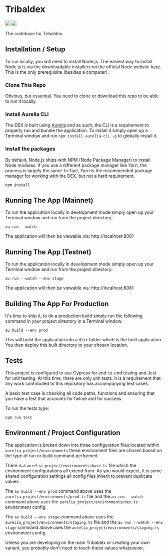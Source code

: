 # Tribaldex 

![](https://github.com/hive-engine/hive-engine-dex/workflows/CI/badge.svg)
![](https://github.com/hive-engine/hive-engine-dex/workflows/Deploy/badge.svg)

The codebase for Tribaldex.

## Installation / Setup

To run locally, you will need to install Node.js. The easiest way to install Node.js is via the downloadable installers on the official Node website [here](https://nodejs.org/en/download/). This is the only prerequisite (besides a computer).

### Clone This Repo

Obvious, but essential. You need to clone or download this repo to be able to run it locally.

### Install Aurelia CLI

The DEX is built using [Aurelia](https://aurelia.io) and as such, the CLI is a requirement to properly run and bundle the application. To install it simply open up a Terminal window and run `npm install aurelia-cli -g` to globally install it.

### Install the packages

By default, Node.js ships with NPM (Node Package Manager) to install Node modules. If you use a different package manager like Yarn, the process is largely the same. In-fact, Yarn is the recommended package manager for working with the DEX, but not a hard requirement.

```shell
npm install
```

## Running The App (Mainnet)

To run the application locally in development mode simply open up your Terminal window and run from the project directory:

```shell
au run --watch
```

The application will then be viewable via: http://localhost:8081

## Running The App (Testnet)

To run the application locally in development mode simply open up your Terminal window and run from the project directory:

```shell
au run --watch --env stage
```

The application will then be viewable via: http://localhost:8081

## Building The App For Production

It's time to ship it, to do a production build simply run the following command in your project directory in a Terminal window:

```shell
au build --env prod
```

This will build the application into a `dist` folder which is the built application. You then deploy this built directory to your chosen location.

## Tests

This project is configured to use Cypress for end-to-end testing and Jest for unit testing. At this time, there are only unit tests. It is a requirement that any work contributed to this repository has accompanying test cases.

A basic test case is checking all code paths, functions and ensuring that you have a test that accounts for failure and for success.

To run the tests type:

```shell
npm run test
```

## Environment / Project Configuration

The application is broken down into three configuration files located within `aurelia_project/environments` these environment files are chosen based on the type of run or build command performed.

There is a `aurelia_project/environments/base.ts` file which the environment configurations all extend from. As you would expect, it is some shared configuration settings all config files inherit to prevent duplicate values.

The `au build --env prod` command above uses the `aurelia_project/environments/prod.ts` file and the `au run --watch` command above uses the `aurelia_project/environments/dev.ts` environment config.

The `au build --env stage` command above uses the `aurelia_project/environments/staging.ts` file and the `au run --watch --env stage` command above uses the `aurelia_project/environments/staging.ts` environment config.

Unless you are developing on the main Tribaldex or creating your own variant, you probably don't need to touch these values whatsoever.
